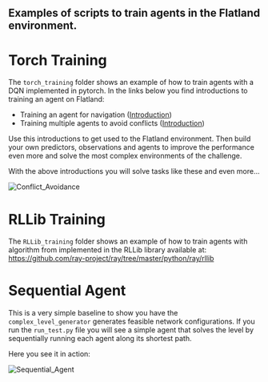 ## Examples of scripts to train agents in the Flatland environment.


# Torch Training
The `torch_training` folder shows an example of how to train agents with a DQN implemented in pytorch.
In the links below you find introductions to training an agent on Flatland:

- Training an agent for navigation ([Introduction](https://gitlab.aicrowd.com/flatland/baselines/blob/master/torch_training/Getting_Started_Training.md))
- Training multiple agents to avoid conflicts ([Introduction](https://gitlab.aicrowd.com/flatland/baselines/blob/master/torch_training/Multi_Agent_Training_Intro.md)) 

Use this introductions to get used to the Flatland environment. Then build your own predictors, observations and agents to improve the performance even more and solve the most complex environments of the challenge.

With the above introductions you will solve tasks like these and even more...

![Conflict_Avoidance](https://i.imgur.com/AvBHKaD.gif)


# RLLib Training
The `RLLib_training` folder shows an example of how to train agents with  algorithm from implemented in the RLLib library available at: <https://github.com/ray-project/ray/tree/master/python/ray/rllib>

# Sequential Agent
This is a very simple baseline to show you have the `complex_level_generator` generates feasible network configurations.
If you run the `run_test.py` file you will see a simple agent that solves the level by sequentially running each agent along its shortest path.

Here you see it in action:

![Sequential_Agent](https://i.imgur.com/VrTQVeM.gif)